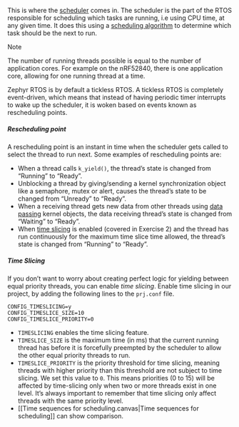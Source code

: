 This is where the [scheduler](https://developer.nordicsemi.com/nRF_Connect_SDK/doc/latest/zephyr/kernel/services/scheduling/index.html) comes in. The scheduler is the part of the RTOS responsible for scheduling which tasks are running, i.e using CPU time, at any given time. It does this using a [scheduling algorithm](https://developer.nordicsemi.com/nRF_Connect_SDK/doc/latest/zephyr/kernel/services/scheduling/index.html#scheduling-algorithm) to determine which task should be the next to run.

> [!Note]
> 
> The number of running threads possible is equal to the number of application cores. For example on the nRF52840, there is one application core, allowing for one running thread at a time.

Zephyr RTOS is by default a tickless RTOS. A tickless RTOS is completely event-driven, which means that instead of having periodic timer interrupts to wake up the scheduler, it is woken based on events known as rescheduling points.

##### Rescheduling point
A rescheduling point is an instant in time when the scheduler gets called to select the thread to run next. Some examples of rescheduling points are:
- When a thread calls `k_yield()`, the thread’s state is changed from “Running” to “Ready”.
- Unblocking a thread by giving/sending a kernel synchronization object like a semaphore, mutex or alert, causes the thread’s state to be changed from “Unready” to “Ready”.
- When a receiving thread gets new data from other threads using [data passing](https://developer.nordicsemi.com/nRF_Connect_SDK/doc/latest/zephyr/kernel/services/index.html#data-passing) kernel objects, the data receiving thread’s state is changed from “Waiting” to “Ready”.
- When [time slicing](https://developer.nordicsemi.com/nRF_Connect_SDK/doc/latest/kconfig/index.html#CONFIG_TIMESLICING) is enabled (covered in Exercise 2) and the thread has run continuously for the maximum time slice time allowed, the thread’s state is changed from “Running” to “Ready”.

##### Time Slicing
If you don’t want to worry about creating perfect logic for yielding between equal priority threads, you can enable _time slicing_.
Enable time slicing in our project, by adding the following lines to the `prj.conf` file.
```c-like
CONFIG_TIMESLICING=y
CONFIG_TIMESLICE_SIZE=10
CONFIG_TIMESLICE_PRIORITY=0
```
- `TIMESLICING` enables the time slicing feature.
- `TIMESLICE_SIZE` is the maximum time (in ms) that the current running thread has before it is forcefully preempted by the scheduler to allow the other equal priority threads to run.
- `TIMESLICE_PRIORITY` is the priority threshold for time slicing, meaning threads with higher priority than this threshold are not subject to time slicing. We set this value to `0`. This means priorities (0 to 15) will be affected by time-slicing only when two or more threads exist in one level. It’s always important to remember that time slicing only affect threads with the same priority level.
- [[Time sequences for scheduling.canvas|Time sequences for scheduling]] can show comparison.